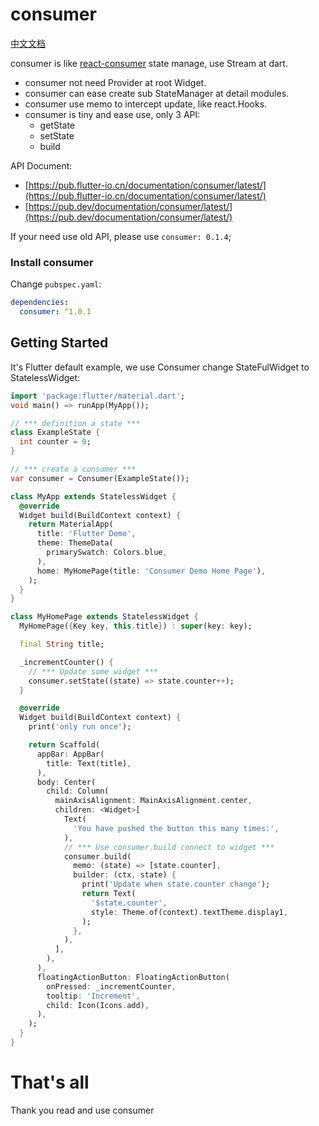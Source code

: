 # consumer

[中文文档](./README-CN.md)

consumer is like [react-consumer](https://github.com/ymzuiku/react-consumer) state manage, use Stream at dart.

- consumer not need Provider at root Widget.
- consumer can ease create sub StateManager at detail modules.
- consumer use memo to intercept update, like react.Hooks.
- consumer is tiny and ease use, only 3 API:
  - getState
  - setState
  - build

API Document:

- [https://pub.flutter-io.cn/documentation/consumer/latest/](https://pub.flutter-io.cn/documentation/consumer/latest/)
- [https://pub.dev/documentation/consumer/latest/](https://pub.dev/documentation/consumer/latest/)

If your need use old API, please use `consumer: 0.1.4`;

### Install consumer

Change `pubspec.yaml`:

```yaml
dependencies:
  consumer: ^1.0.1
```

## Getting Started

It's Flutter default example, we use Consumer change StateFulWidget to StatelessWidget:

```dart
import 'package:flutter/material.dart';
void main() => runApp(MyApp());

// *** definition a state ***
class ExampleState {
  int counter = 0;
}

// *** create a consumer ***
var consumer = Consumer(ExampleState());

class MyApp extends StatelessWidget {
  @override
  Widget build(BuildContext context) {
    return MaterialApp(
      title: 'Flutter Demo',
      theme: ThemeData(
        primarySwatch: Colors.blue,
      ),
      home: MyHomePage(title: 'Consumer Demo Home Page'),
    );
  }
}

class MyHomePage extends StatelessWidget {
  MyHomePage({Key key, this.title}) : super(key: key);

  final String title;

  _incrementCounter() {
    // *** Update some widget ***
    consumer.setState((state) => state.counter++);
  }

  @override
  Widget build(BuildContext context) {
    print('only run once');

    return Scaffold(
      appBar: AppBar(
        title: Text(title),
      ),
      body: Center(
        child: Column(
          mainAxisAlignment: MainAxisAlignment.center,
          children: <Widget>[
            Text(
              'You have pushed the button this many times:',
            ),
            // *** Use consumer.build connect to widget ***
            consumer.build(
              memo: (state) => [state.counter],
              builder: (ctx, state) {
                print('Update when state.counter change');
                return Text(
                  '$state.counter',
                  style: Theme.of(context).textTheme.display1,
                );
              },
            ),
          ],
        ),
      ),
      floatingActionButton: FloatingActionButton(
        onPressed: _incrementCounter,
        tooltip: 'Increment',
        child: Icon(Icons.add),
      ),
    );
  }
}

```

# That's all

Thank you read and use consumer
